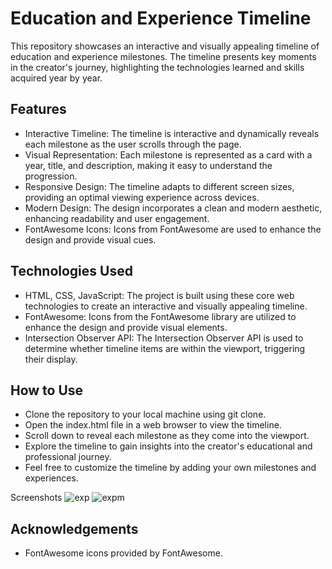 # Education and Experience Timeline
This repository showcases an interactive and visually appealing timeline of education and experience milestones. The timeline presents key moments in the creator's journey, highlighting the technologies learned and skills acquired year by year.

## Features
- Interactive Timeline: The timeline is interactive and dynamically reveals each milestone as the user scrolls through the page.
- Visual Representation: Each milestone is represented as a card with a year, title, and description, making it easy to understand the progression.
- Responsive Design: The timeline adapts to different screen sizes, providing an optimal viewing experience across devices.
- Modern Design: The design incorporates a clean and modern aesthetic, enhancing readability and user engagement.
- FontAwesome Icons: Icons from FontAwesome are used to enhance the design and provide visual cues.
  
## Technologies Used
- HTML, CSS, JavaScript: The project is built using these core web technologies to create an interactive and visually appealing timeline.
- FontAwesome: Icons from the FontAwesome library are utilized to enhance the design and provide visual elements.
- Intersection Observer API: The Intersection Observer API is used to determine whether timeline items are within the viewport, triggering their display.

## How to Use
- Clone the repository to your local machine using git clone.
- Open the index.html file in a web browser to view the timeline.
- Scroll down to reveal each milestone as they come into the viewport.
- Explore the timeline to gain insights into the creator's educational and professional journey.
- Feel free to customize the timeline by adding your own milestones and experiences.

Screenshots
![exp](https://github.com/francismcpc/experience-timeline/assets/119109562/702df23c-5bc0-4810-8250-837a7de51968)
![expm](https://github.com/francismcpc/experience-timeline/assets/119109562/4ce4e998-7c04-4738-bbe1-538e3e429c11)

## Acknowledgements
- FontAwesome icons provided by FontAwesome.
